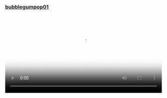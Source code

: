 ### [bubblegumpop01](https://bubblegumpop01.tumblr.com/)

<video controls loop playsinline width="100%" height="auto" poster="https://pbs.twimg.com/media/GRhDJHPa0AAUJax?format=jpg&name=large">

<source src="https://archive.org/download/screen-recording-2024-07-02-3.14.48-pm/Screen%20recording%202024-07-02%203.14.48%20PM.mp4" type="video/mp4" />    
<source src="https://archive.org/download/screen-recording-2024-07-02-3.14.48-pm/Screen%20recording%202024-07-02%203.14.48%20PM.mp4" type="video/mp4" />
      
        Download the
        or
        <a href="">MP4</a>
        video.
</video>
